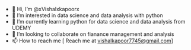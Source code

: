 - 👋 Hi, I’m @xVishalxkapoorx
- 👀 I’m interested in data science and data analysis with python
- 🌱 I’m currently learning python for data science and data analysis from UDEMY
- 💞️ I’m looking to collaborate on fianance management and analysis
- 📫 How to reach me [ Reach me at vishalkapoor7745@gmail.com]


<!---
xVishalxkapoorx/xVishalxkapoorx is a ✨ special ✨ repository because its `README.md` (this file) appears on your GitHub profile.
You can click the Preview link to take a look at your changes.
--->
